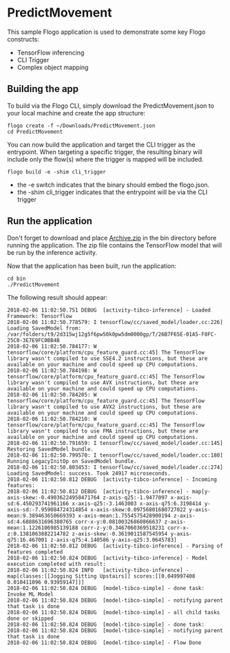 # PredictMovement
This sample Flogo application is used to demonstrate some key Flogo constructs:

- TensorFlow inferencing
- CLI Trigger
- Complex object mapping

## Building the app
To build via the Flogo CLI, simply download the PredictMovement.json to your local machine and create the app structure:

```{r, engine='bash', count_lines}
flogo create -f ~/Downloads/PredictMovement.json
cd PredictMovement
```

You can now build the application and target the CLI trigger as the entrypoint. When targeting a specific trigger, the resulting binary will include only the flow(s) where the trigger is mapped will be included.

```{r, engine='bash', count_lines}
flogo build -e -shim cli_trigger
```

- the -e switch indicates that the binary should embed the flogo.json.
- the -shim cli_trigger indicates that the entrypoint will be via the CLI trigger

## Run the application

Don't forget to download and place [Archive.zip](https://github.com/TIBCOSoftware/flogo/blob/master/samples/tensorflow/helloworld/Archive.zip) in the bin directory before running the application. The zip file contains the TensorFlow model that will be run by the inference activity.

Now that the application has been built, run the application:

```{r, engine='bash', count_lines}
cd bin
./PredictMovement
```

The following result should appear:

```{r, engine='bash', count_lines}
2018-02-06 11:02:50.751 DEBUG  [activity-tibco-inference] - Loaded Framework: Tensorflow
2018-02-06 11:02:50.778579: I tensorflow/cc/saved_model/loader.cc:226] Loading SavedModel from: /var/folders/t9/2d315wj12g5f6pw50k0pw5dm0000gp/T/26B7F65E-01A5-F8FC-25C0-3E7E9FC0BB4B
2018-02-06 11:02:50.784177: W tensorflow/core/platform/cpu_feature_guard.cc:45] The TensorFlow library wasn't compiled to use SSE4.2 instructions, but these are available on your machine and could speed up CPU computations.
2018-02-06 11:02:50.784198: W tensorflow/core/platform/cpu_feature_guard.cc:45] The TensorFlow library wasn't compiled to use AVX instructions, but these are available on your machine and could speed up CPU computations.
2018-02-06 11:02:50.784205: W tensorflow/core/platform/cpu_feature_guard.cc:45] The TensorFlow library wasn't compiled to use AVX2 instructions, but these are available on your machine and could speed up CPU computations.
2018-02-06 11:02:50.784210: W tensorflow/core/platform/cpu_feature_guard.cc:45] The TensorFlow library wasn't compiled to use FMA instructions, but these are available on your machine and could speed up CPU computations.
2018-02-06 11:02:50.791659: I tensorflow/cc/saved_model/loader.cc:145] Restoring SavedModel bundle.
2018-02-06 11:02:50.799570: I tensorflow/cc/saved_model/loader.cc:180] Running LegacyInitOp on SavedModel bundle.
2018-02-06 11:02:50.803453: I tensorflow/cc/saved_model/loader.cc:274] Loading SavedModel: success. Took 24917 microseconds.
2018-02-06 11:02:50.812 DEBUG  [activity-tibco-inference] - Incoming features:
2018-02-06 11:02:50.812 DEBUG  [activity-tibco-inference] - map[y-axis-skew:-0.49036224958471764 z-axis-q25:-1.9477097 x-axis-sd:6.450293741961166 x-axis-q25:-3.1463003 x-axis-q75:6.3198414 y-axis-sd:-7.959084724314854 x-axis-skew:0.09756801680727022 y-axis-mean:9.389463650669393 x-axis-mean:1.7554575428900194 z-axis-sd:4.6888631696380765 corr-x-y:0.08100326860866637 z-axis-mean:1.1226106985139188 corr-z-y:0.3467060369518231 corr-x-z:0.1381063882214782 z-axis-skew:-0.3619011587545954 y-axis-q75:16.467001 z-axis-q75:4.140586 y-axis-q25:3.0645783]
2018-02-06 11:02:50.812 DEBUG  [activity-tibco-inference] - Parsing of features completed
2018-02-06 11:02:50.824 DEBUG  [activity-tibco-inference] - Model execution completed with result:
2018-02-06 11:02:50.824 INFO   [activity-tibco-inference] - map[classes:[[Jogging Sitting Upstairs]] scores:[[0.049997408 0.010411096 0.93959147]]]
2018-02-06 11:02:50.824 DEBUG  [model-tibco-simple] - done task: Invoke ML Model
2018-02-06 11:02:50.824 DEBUG  [model-tibco-simple] - notifying parent that task is done
2018-02-06 11:02:50.824 DEBUG  [model-tibco-simple] - all child tasks done or skipped
2018-02-06 11:02:50.824 DEBUG  [model-tibco-simple] - done task:
2018-02-06 11:02:50.824 DEBUG  [model-tibco-simple] - notifying parent that task is done
2018-02-06 11:02:50.824 DEBUG  [model-tibco-simple] - Flow Done
```
